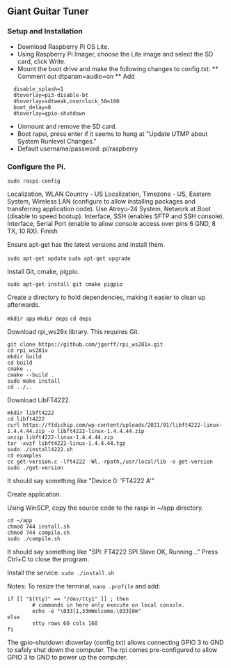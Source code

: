 ## Giant Guitar Tuner ##

### Setup and Installation ###

* Download Raspberry Pi OS Lite.
* Using Raspberry Pi Imager, choose the Lite image and select the SD card, click Write.
* Mount the boot drive and make the following changes to config.txt:
** Comment out dtparam=audio=on
** Add
```
  disable_splash=1
  dtoverlay=pi3-disable-bt
  dtoverlay=sdtweak,overclock_50=100
  boot_delay=0
  dtoverlay=gpio-shutdown
```
* Unmount and remove the SD card.
* Boot rapsi, press enter if it seems to hang at "Update UTMP about System Runlevel Changes."
* Default username/password: pi/raspberry

### Configure the Pi. ###

`sudo raspi-config`

Localization, WLAN Country - US
Localization, Timezone - US, Eastern
System, Wireless LAN (configure to allow installing packages and transferring application code). Use Atreyu-24
System, Network at Boot (disable to speed bootup).
Interface, SSH (enables SFTP and SSH console).
Interface, Serial Port (enable to allow console access over pins 6 GND, 8 TX, 10 RX).
Finish

Ensure apt-get has the latest versions and install them.

`sudo apt-get update`
`sudo apt-get upgrade`

Install Git, cmake, pigpio.

`sudo apt-get install git cmake pigpio`

Create a directory to hold dependencies, making it easier to clean up afterwards.

`mkdir app`
`mkdir deps`
`cd deps`

Download rpi_ws28x library.  This requires Git.

```
git clone https://github.com/jgarff/rpi_ws281x.git
cd rpi_ws281x
mkdir build
cd build
cmake ..
cmake --build .
sudo make install
cd ../..
```

Download LibFT4222.

```
mkdir libft4222
cd libft4222
curl https://ftdichip.com/wp-content/uploads/2021/01/libft4222-linux-1.4.4.44.zip -o libft4222-linux-1.4.4.44.zip
unzip libft4222-linux-1.4.4.44.zip
tar -xvzf libft4222-linux-1.4.4.44.tgz
sudo ./install4222.sh
cd examples
cc get-version.c -lft4222 -Wl,-rpath,/usr/local/lib -o get-version
sudo ./get-version
```

It should say something like "Device 0: 'FT4222 A'"

Create application.

Using WinSCP, copy the source code to the raspi in ~/app directory.

```
cd ~/app
chmod 744 install.sh
chmod 744 compile.sh
sudo ./compile.sh
```

It should say something like "SPI: FT4222 SPI Slave OK, Running..."
Press Ctrl+C to close the program.

Install the service.
`sudo ./install.sh`

Notes:
 To resize the terminal, `nano .profile` and add:
```
if [[ "$(tty)" == "/dev/tty1" ]] ; then
        # commands in here only execute on local console.
        echo -e "\033[1,33mWelcome.\033[0m"
else
        stty rows 60 cols 160
fi
```

The gpio-shutdown dtoverlay (config.txt) allows connecting GPIO 3 to GND to safely shut down the computer.  The rpi comes pre-configured to allow GPIO 3 to GND to power up the computer.